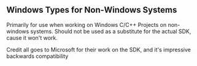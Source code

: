 ## Windows Types for Non-Windows Systems

Primarily for use when working on Windows C/C++ Projects on non-windows systems. Should
not be used as a substitute for the actual SDK, cause it won't work. 

Credit all goes to Microsoft for their work on the SDK, and it's impressive backwards compatibility